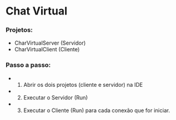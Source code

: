 # Chat Virtual

### Projetos:

- CharVirtualServer (Servidor)
- CharVirtualClient (Cliente)

### Passo a passo:

- 1. Abrir os dois projetos (cliente e servidor) na IDE
- 2. Executar o Servidor (Run)
- 3. Executar o Cliente (Run) para cada conexão que for iniciar.
